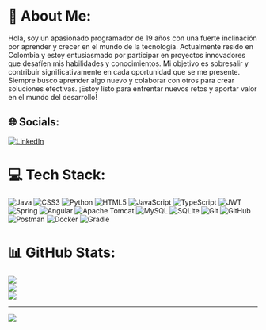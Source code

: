 # 💫 About Me:
Hola, soy un apasionado programador de 19 años con una fuerte inclinación por aprender y crecer en el mundo de la tecnología. Actualmente resido en Colombia y estoy entusiasmado por participar en proyectos innovadores que desafíen mis habilidades y conocimientos. Mi objetivo es sobresalir y contribuir significativamente en cada oportunidad que se me presente. Siempre busco aprender algo nuevo y colaborar con otros para crear soluciones efectivas. ¡Estoy listo para enfrentar nuevos retos y aportar valor en el mundo del desarrollo!


## 🌐 Socials:
[![LinkedIn](https://img.shields.io/badge/LinkedIn-%230077B5.svg?logo=linkedin&logoColor=white)](https://www.linkedin.com/in/leonard-david-hern%C3%A1ndez-parra) 

# 💻 Tech Stack:
![Java](https://img.shields.io/badge/java-%23ED8B00.svg?style=for-the-badge&logo=openjdk&logoColor=white) ![CSS3](https://img.shields.io/badge/css3-%231572B6.svg?style=for-the-badge&logo=css3&logoColor=white) ![Python](https://img.shields.io/badge/python-3670A0?style=for-the-badge&logo=python&logoColor=ffdd54) ![HTML5](https://img.shields.io/badge/html5-%23E34F26.svg?style=for-the-badge&logo=html5&logoColor=white) ![JavaScript](https://img.shields.io/badge/javascript-%23323330.svg?style=for-the-badge&logo=javascript&logoColor=%23F7DF1E) ![TypeScript](https://img.shields.io/badge/typescript-%23007ACC.svg?style=for-the-badge&logo=typescript&logoColor=white) ![JWT](https://img.shields.io/badge/JWT-black?style=for-the-badge&logo=JSON%20web%20tokens) ![Spring](https://img.shields.io/badge/spring-%236DB33F.svg?style=for-the-badge&logo=spring&logoColor=white) ![Angular](https://img.shields.io/badge/angular-%23DD0031.svg?style=for-the-badge&logo=angular&logoColor=white) ![Apache Tomcat](https://img.shields.io/badge/apache%20tomcat-%23F8DC75.svg?style=for-the-badge&logo=apache-tomcat&logoColor=black) ![MySQL](https://img.shields.io/badge/mysql-4479A1.svg?style=for-the-badge&logo=mysql&logoColor=white) ![SQLite](https://img.shields.io/badge/sqlite-%2307405e.svg?style=for-the-badge&logo=sqlite&logoColor=white) ![Git](https://img.shields.io/badge/git-%23F05033.svg?style=for-the-badge&logo=git&logoColor=white) ![GitHub](https://img.shields.io/badge/github-%23121011.svg?style=for-the-badge&logo=github&logoColor=white) ![Postman](https://img.shields.io/badge/Postman-FF6C37?style=for-the-badge&logo=postman&logoColor=white) ![Docker](https://img.shields.io/badge/docker-%230db7ed.svg?style=for-the-badge&logo=docker&logoColor=white) ![Gradle](https://img.shields.io/badge/Gradle-02303A.svg?style=for-the-badge&logo=Gradle&logoColor=white)
# 📊 GitHub Stats:
![](https://github-readme-stats.vercel.app/api?username=leonard-hernandez&theme=radical&hide_border=false&include_all_commits=false&count_private=false)<br/>
![](https://github-readme-streak-stats.herokuapp.com/?user=leonard-hernandez&theme=radical&hide_border=false)<br/>
![](https://github-readme-stats.vercel.app/api/top-langs/?username=leonard-hernandez&theme=radical&hide_border=false&include_all_commits=false&count_private=false&layout=compact)

---
[![](https://visitcount.itsvg.in/api?id=leonard-hernandez&icon=0&color=0)](https://visitcount.itsvg.in)

<!-- Proudly created with GPRM ( https://gprm.itsvg.in ) -->
